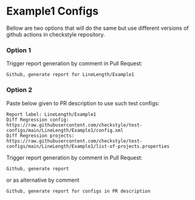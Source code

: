 # Example1 Configs

Bellow are two options that will do the same but use different versions
of github actions in checkstyle repository.


### Option 1
Trigger report generation by comment in Pull Request:
```
Github, generate report for LineLength/Example1
```

### Option 2

Paste below given to PR description to use such test configs:
```
Report label: LineLength/Example1
Diff Regression config: https://raw.githubusercontent.com/checkstyle/test-configs/main/LineLength/Example1/config.xml
Diff Regression projects: https://raw.githubusercontent.com/checkstyle/test-configs/main/LineLength/Example1/list-of-projects.properties
```

Trigger report generation by comment in Pull Request:
```
Github, generate report
```
or as alternative by comment
```
Github, generate report for configs in PR description
```
